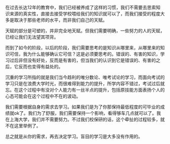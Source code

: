 在过去长达12年的教育中，我们已经被养成了这样的习惯，我们不需要去思索知识来源的真实性，直接去接受学校喂给我们的知识就可以了，而我们接受的程度大多是取决于那些老师的水平，而非我们自己的天赋。

天赋的部分是可塑的，并非完全地天赋。但我们需要明确，一些努力的人的天赋，已经让我们无法望其项背。

而到了如今的阶段，以后的阶段，我们需要思考的是知识从哪里来，从哪里来的知识可信，我为什么能够确认它可信？这是必须要思考的。错误的、有害的知识，学习过后非但没有好处，反而是有害的，但当我们的认识到它是错误的、有害的之后，它反而也变得有益处的。

沉重的学习所指的就是我们当今趋利的唯分数论、唯考试论的学习，而面向考试的学习只是在浪费大学时光，而很难得到能力的提升，所学内容不错过，考试过后就忘。在这个过程中有没对个人能力有一丝半点的提升，包括原技能方面表扬个人的心态可能会在这个过程中不在的波动。

我们需要根据自身的需求去学习。如果我们是为了你那保持最低程度的可毕业的成绩就ok了。我们为了舒服，我们需要保持一个影响，看得够车几点就可以了。我在上海大学，我们并不需要努力。不过我们校保研的话，这个牵扯的过程较多，就不在这里举例了。

总之就是从你的需求，再去决定学习。盲目的学习是大多没有作用的。



